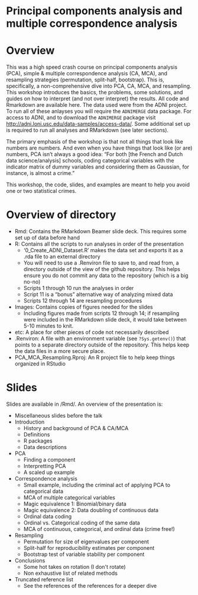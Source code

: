 Principal components analysis and multiple correspondence analysis
================

# Overview

This was a high speed crash course on principal components analysis
(PCA), simple & multiple correspondence analysis (CA, MCA), and
resampling strategies (permutation, split-half, bootstrap). This is,
specifically, a non-comprehensive dive into PCA, CA, MCA, and
resampling. This workshop introduces the basics, the problems, some
solutions, and guides on how to interpret (and not over interpret) the
results. All code and Rmarkdown are available here. The data used were
from the ADNI project. To run all of these anlayses you will require the
`ADNIMERGE` data package. For access to ADNI, and to download the
`ADNIMERGE` package visit
<http://adni.loni.usc.edu/data-samples/access-data/>. Some additional
set up is required to run all analyses and RMarkdown (see later
sections).

The primary emphasis of the workshop is that not all things that look
like numbers are numbers. And even when you have things that look like
(or are) numbers, PCA isn’t always a good idea: “For both \[the French
and Dutch data science/analysis\] schools, coding categorical variables
with the indicator matrix of dummy variables and considering them as
Gaussian, for instance, is almost a crime.”

This workshop, the code, slides, and examples are meant to help you
avoid one or two statistical crimes.

# Overview of directory

  - Rmd: Contains the RMarkdown Beamer slide deck. This requires some
    set up of data before hand
  - R: Contains all the scripts to run analyses in order of the
    presentation
      - ‘0\_Create\_ADNI\_Dataset.R’ makes the data set and exports it
        as a .rda file to an external directory
      - You will need to use a .Renviron file to save to, and read from,
        a directory outside of the view of the github repository. This
        helps ensure you do not commit any data to the repository (which
        is a big no-no)
      - Scripts 1 through 10 run the analyses in order
      - Script 11 is a “bonus” alternative way of analyzing mixed data
      - Scripts 12 through 14 are resampling procedures
  - Images: Contains copies of figures needed for the slides
      - Including figures made from scripts 12 through 14; if resampling
        were included in the RMarkdown slide deck, it would take between
        5-10 minutes to knit.
  - etc: A place for other pieces of code not necessarily described
  - .Renviron: A file with an environment variable (see `?Sys.getenv()`)
    that points to a separate directory outside of the repository. This
    helps keep the data files in a more secure place.
  - PCA\_MCA\_Resampling.Rproj: An R project file to help keep things
    organized in RStudio

# Slides

Slides are available in /Rmd/. An overview of the presentation is:

  - Miscellaneous slides before the talk
  - Introduction
      - History and background of PCA & CA/MCA
      - Definitions
      - R packages
      - Data descriptions
  - PCA
      - Finding a component
      - Interpretting PCA
      - A scaled up example
  - Correspondence analysis
      - Small example, including the criminal act of applying PCA to
        categorical data
      - MCA of multiple categorical variables
      - Magic equivalence 1: Binomial/binary data
      - Magic equivalence 2: Data doubling of continuous data
      - Ordinal data coding
      - Ordinal vs. Categorical coding of the same data
      - MCA of continuous, categorical, and ordinal data (crime free\!)
  - Resampling
      - Permutation for size of eigenvalues per component
      - Split-half for reproducibility estimates per component
      - Bootstrap test of variable stability per component
  - Conclusions
      - Some hot takes on rotation (I don't rotate)
      - Non exhaustive list of related methods
  - Truncated reference list
    - See the references of the references for a deeper dive
